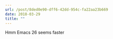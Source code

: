 ```yaml
---
url: /post/8ded0e90-dff6-42dd-954c-fa22aa23b669
date: 2018-03-29
title: ""
---
```


Hmm Emacs 26 seems faster

